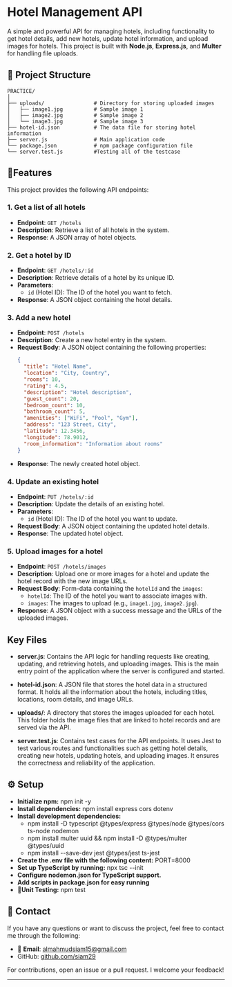 # Hotel Management API

A simple and powerful API for managing hotels, including functionality to get hotel details, add new hotels, update hotel information, and upload images for hotels. This project is built with **Node.js**, **Express.js**, and **Multer** for handling file uploads.

##  📂 Project Structure

```plaintext
PRACTICE/
│
├── uploads/                # Directory for storing uploaded images
│   ├── image1.jpg          # Sample image 1
│   ├── image2.jpg          # Sample image 2
│   └── image3.jpg          # Sample image 3
├── hotel-id.json           # The data file for storing hotel information
├── server.js               # Main application code
└── package.json            # npm package configuration file
└── server.test.js          #Testing all of the testcase

```

## 🚀Features

This project provides the following API endpoints:

### 1. **Get a list of all hotels**
   - **Endpoint**: `GET /hotels`
   - **Description**: Retrieve a list of all hotels in the system.
   - **Response**: A JSON array of hotel objects.

### 2. **Get a hotel by ID**
   - **Endpoint**: `GET /hotels/:id`
   - **Description**: Retrieve details of a hotel by its unique ID.
   - **Parameters**: 
     - `id` (Hotel ID): The ID of the hotel you want to fetch.
   - **Response**: A JSON object containing the hotel details.

### 3. **Add a new hotel**
   - **Endpoint**: `POST /hotels`
   - **Description**: Create a new hotel entry in the system.
   - **Request Body**: A JSON object containing the following properties:
     ```json
     {
       "title": "Hotel Name",
       "location": "City, Country",
       "rooms": 10,
       "rating": 4.5,
       "description": "Hotel description",
       "guest_count": 20,
       "bedroom_count": 10,
       "bathroom_count": 5,
       "amenities": ["WiFi", "Pool", "Gym"],
       "address": "123 Street, City",
       "latitude": 12.3456,
       "longitude": 78.9012,
       "room_information": "Information about rooms"
     }
     ```
   - **Response**: The newly created hotel object.

### 4. **Update an existing hotel**
   - **Endpoint**: `PUT /hotels/:id`
   - **Description**: Update the details of an existing hotel.
   - **Parameters**: 
     - `id` (Hotel ID): The ID of the hotel you want to update.
   - **Request Body**: A JSON object containing the updated hotel details.
   - **Response**: The updated hotel object.

### 5. **Upload images for a hotel**
   - **Endpoint**: `POST /hotels/images`
   - **Description**: Upload one or more images for a hotel and update the hotel record with the new image URLs.
   - **Request Body**: Form-data containing the `hotelId` and the `images`:
     - `hotelId`: The ID of the hotel you want to associate images with.
     - `images`: The images to upload (e.g., `image1.jpg`, `image2.jpg`).
   - **Response**: A JSON object with a success message and the URLs of the uploaded images.

## Key Files

- **server.js**: Contains the API logic for handling requests like creating, updating, and retrieving hotels, and uploading images. This is the main entry point of the application where the server is configured and started.

- **hotel-id.json**: A JSON file that stores the hotel data in a structured format. It holds all the information about the hotels, including titles, locations, room details, and image URLs.

- **uploads/**: A directory that stores the images uploaded for each hotel. This folder holds the image files that are linked to hotel records and are served via the API.

- **server.test.js**: Contains test cases for the API endpoints. It uses Jest to test various routes and functionalities such as getting hotel details, creating new hotels, updating hotels, and uploading images. It ensures the correctness and reliability of the application.


## ⚙️ Setup
- **Initialize npm:** npm init -y
- **Install dependencies:** npm install express cors dotenv
- **Install development dependencies:**
   - npm install -D typescript @types/express @types/node @types/cors ts-node nodemon
   - npm install multer uuid && npm install -D @types/multer @types/uuid
   - npm install --save-dev jest @types/jest ts-jest
 - **Create the .env file with the following content:** PORT=8000
 - **Set up TypeScript by running:** npx tsc --init
- **Configure nodemon.json for TypeScript support.**
- **Add scripts in package.json for easy running**
- **🧪Unit Testing:** npm test

## 💬 Contact

If you have any questions or want to discuss the project, feel free to contact me through the following:

- 📧 **Email**: [almahmudsiam15@gmail.com](mailto:your.email@example.com)
- GitHub: [github.com/siam29](https://github.com/your-username)

For contributions, open an issue or a pull request. I welcome your feedback!




---




